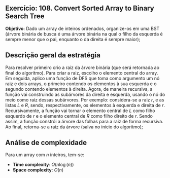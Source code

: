 ## Exercício: 108. Convert Sorted Array to Binary Search Tree
**Objetivo**: Dado um array de inteiros ordenados, organize-os em uma BST (árvore binária de busca é uma árvore binária na qual o filho da esquerda é sempre menor que o pai, enquanto o da direita é sempre maior);

## Descrição geral da estratégia
Para resolver primeiro crio a raiz da árvore binária (que será retornada ao final do algoritmo). Para criar a raiz, escolho o elemento central do array. Em seguida, aplico uma função de DFS que toma como argumento um nó raiz e dois arrays, o primeiro contendo os elementos à sua esquerda e o segundo contendo elementos à direita. Agora, de maneira recursiva, a função vai construindo as subárvores da direita e esquerda, usando o nó do meio como raiz dessas subárvores. Por exemplo: considera-se a raiz $r$, e as listas $L$ e $R$, sendo, respectivamente, os elementos à esquerda e direita de $r$. Recursivamente, a função vai tornar o elemento central de $L$ como filho esquerdo de $r$ e o elemento central de $R$ como filho direito de $r$. Sendo assim, a função constrói a árvore das folhas para a raiz de forma recursiva. Ao final, retorna-se a raiz da árvore (salva no início do algoritmo);

## Análise de complexidade
Para um array com $n$ inteiros, tem-se:
- **Time complexity**: $O(n \log(n))$
- **Space complexity**: $O(n)$